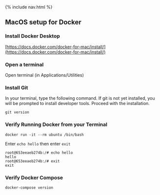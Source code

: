 {% include nav.html %}

## MacOS setup for Docker 

### Install Docker Desktop

[https://docs.docker.com/docker-for-mac/install/](https://docs.docker.com/docker-for-mac/install/)

### Open a terminal

Open terminal (in Applications/Utilities)

### Install Git
In your terminal, type the following command. If git is not yet installed, you will be prompted to install developer tools.  Proceed with the installation.

```shell
git version
```

### Verify Running Docker from your Terminal

```shell
docker run -it --rm ubuntu /bin/bash
```

Enter `echo hello` then enter `exit`

```
root@653eeaeb274b:/# echo hello
hello
root@653eeaeb274b:/# exit
exit
```

### Verify Docker Compose

```
docker-compose version
```
